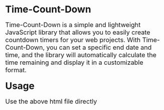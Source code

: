 <strong><span style="font-size:30px"> Time-Count-Down</span></strong>

<p style="font-size:20px">Time-Count-Down is a simple and lightweight JavaScript library that allows you to easily create countdown timers for your web projects. With Time-Count-Down, you can set a specific end date and time, and the library will automatically calculate the time remaining and display it in a customizable format.<p/>

<strong><strong style="font-size:30px"> Usage</strong></strong>

<p style="font-size:20px"> Use the above html file directly </p>
